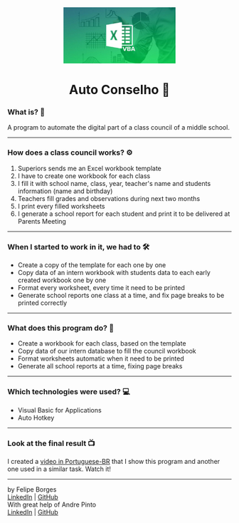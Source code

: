 <div align="center">	
	<img src="./.github/vba.jpg" alt="vba" width="50%"/>	
</div>

<div align="center">
	<h1>Auto Conselho 📄</h1>	
</div>

### What is? 🤔
A program to automate the digital part of a class council of a middle school.
<hr>

### How does a class council works? ⚙️
1. Superiors sends me an Excel workbook template
2. I have to create one workbook for each class
3. I fill it with school name, class, year, teacher's name and students information (name and birthday)
4. Teachers fill grades and observations during next two months
5. I print every filled worksheets
6. I generate a school report for each student and print it to be delivered at Parents Meeting
<hr>

### When I started to work in it, we had to 🛠️
- Create a copy of the template for each one by one
- Copy data of an intern workbook with students data to each early created workbook one by one
- Format every worksheet, every time it need to be printed
- Generate school reports one class at a time, and fix page breaks to be printed correctly
<hr>

### What does this program do? 🤖
- Create a workbook for each class, based on the template
- Copy data of our intern database to fill the council workbook
- Format worksheets automatic when it need to be printed
- Generate all school reports at a time, fixing page breaks
<hr>

### Which technologies were used? 💻
- Visual Basic for Applications
- Auto Hotkey
<hr>

### Look at the final result 📺
I created a [video in Portuguese-BR](https://www.youtube.com/watch?v=wkH7Zp7cqhc) that I show this program and another one used in a similar task. Watch it!
<hr>

by Felipe Borges<br>
[LinkedIn](https://www.linkedin.com/in/felipejsborges) | [GitHub](https://github.com/felipejsborges)<br>
With great help of Andre Pinto<br>
[LinkedIn](https://www.linkedin.com/in/pinto-andre/) | [GitHub](https://github.com/andre6293)<br>
